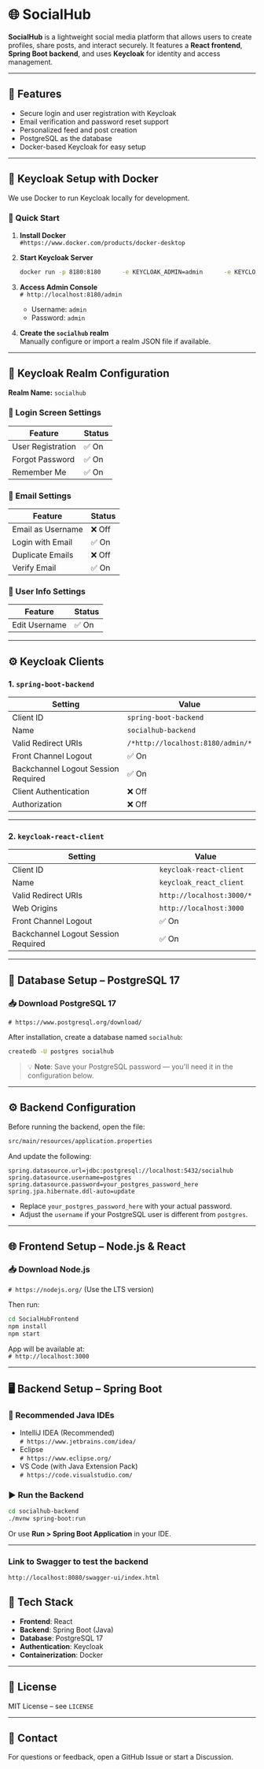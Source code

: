 # 🌐 SocialHub

**SocialHub** is a lightweight social media platform that allows users to create profiles, share posts, and interact securely. It features a **React frontend**, **Spring Boot backend**, and uses **Keycloak** for identity and access management.

---

## 🚀 Features

- Secure login and user registration with Keycloak  
- Email verification and password reset support  
- Personalized feed and post creation  
- PostgreSQL as the database  
- Docker-based Keycloak for easy setup  

---

## 🔧 Keycloak Setup with Docker

We use Docker to run Keycloak locally for development.

### 🐳 Quick Start

1. **Install Docker**  
   `#https://www.docker.com/products/docker-desktop`

2. **Start Keycloak Server**

   ```bash
   docker run -p 8180:8180      -e KEYCLOAK_ADMIN=admin      -e KEYCLOAK_ADMIN_PASSWORD=admin      quay.io/keycloak/keycloak:22.0.1 start-dev
   ```

3. **Access Admin Console**  
   `# http://localhost:8180/admin`  
   - Username: `admin`  
   - Password: `admin`

4. **Create the `socialhub` realm**  
   Manually configure or import a realm JSON file if available.

---

## 🏰 Keycloak Realm Configuration

**Realm Name:** `socialhub`

### 🔐 Login Screen Settings

| Feature            | Status |
|--------------------|--------|
| User Registration  | ✅ On  |
| Forgot Password    | ✅ On  |
| Remember Me        | ✅ On  |

### 📧 Email Settings

| Feature            | Status |
|--------------------|--------|
| Email as Username  | ❌ Off |
| Login with Email   | ✅ On  |
| Duplicate Emails   | ❌ Off |
| Verify Email       | ✅ On  |

### 👤 User Info Settings

| Feature         | Status |
|-----------------|--------|
| Edit Username   | ✅ On  |

---

## ⚙️ Keycloak Clients

### 1. `spring-boot-backend`

| Setting                            | Value                                 |
|------------------------------------|---------------------------------------|
| Client ID                          | `spring-boot-backend`                 |
| Name                               | `socialhub-backend`                   |
| Valid Redirect URIs                | `/*http://localhost:8180/admin/*`     |
| Front Channel Logout               | ✅ On                                  |
| Backchannel Logout Session Required| ✅ On                                  |
| Client Authentication              | ❌ Off                                 |
| Authorization                      | ❌ Off                                 |

---

### 2. `keycloak-react-client`

| Setting                            | Value                     |
|------------------------------------|---------------------------|
| Client ID                          | `keycloak-react-client`  |
| Name                               | `keycloak_react_client`  |
| Valid Redirect URIs                | `http://localhost:3000/*`|
| Web Origins                        | `http://localhost:3000`  |
| Front Channel Logout               | ✅ On                     |
| Backchannel Logout Session Required| ✅ On                     |

---

## 💾 Database Setup – PostgreSQL 17

### 📥 Download PostgreSQL 17  
`# https://www.postgresql.org/download/`

After installation, create a database named `socialhub`:

```bash
createdb -U postgres socialhub
```

> 💡 **Note**: Save your PostgreSQL password — you'll need it in the configuration below.

---

## ⚙️ Backend Configuration

Before running the backend, open the file:

```bash
src/main/resources/application.properties
```

And update the following:

```properties
spring.datasource.url=jdbc:postgresql://localhost:5432/socialhub
spring.datasource.username=postgres
spring.datasource.password=your_postgres_password_here
spring.jpa.hibernate.ddl-auto=update
```

- Replace `your_postgres_password_here` with your actual password.
- Adjust the `username` if your PostgreSQL user is different from `postgres`.

---

## 🌐 Frontend Setup – Node.js & React

### 📥 Download Node.js  
`# https://nodejs.org/` (Use the LTS version)

Then run:

```bash
cd SocialHubFrontend
npm install
npm start
```

App will be available at:  
`# http://localhost:3000`

---

## 🖥️ Backend Setup – Spring Boot

### 🧰 Recommended Java IDEs

- IntelliJ IDEA (Recommended)  
  `# https://www.jetbrains.com/idea/`
- Eclipse  
  `# https://www.eclipse.org/`
- VS Code (with Java Extension Pack)  
  `# https://code.visualstudio.com/`

### ▶️ Run the Backend

```bash
cd socialhub-backend
./mvnw spring-boot:run
```

Or use **Run > Spring Boot Application** in your IDE.

---
### Link to Swagger to test the backend

```bash
http://localhost:8080/swagger-ui/index.html
```

## 🧠 Tech Stack

- **Frontend**: React  
- **Backend**: Spring Boot (Java)  
- **Database**: PostgreSQL 17  
- **Authentication**: Keycloak  
- **Containerization**: Docker  

---

## 📝 License

MIT License – see `LICENSE`

---

## 🙋 Contact

For questions or feedback, open a GitHub Issue or start a Discussion.
